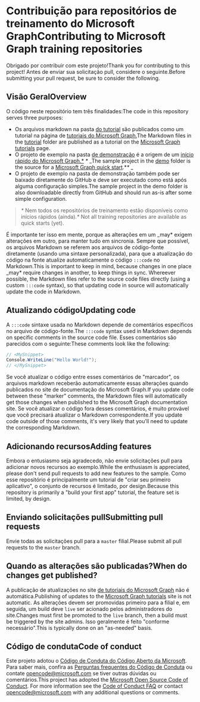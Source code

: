 # <a name="contributing-to-microsoft-graph-training-repositories"></a><span data-ttu-id="39e0d-101">Contribuição para repositórios de treinamento do Microsoft Graph</span><span class="sxs-lookup"><span data-stu-id="39e0d-101">Contributing to Microsoft Graph training repositories</span></span>

<span data-ttu-id="39e0d-102">Obrigado por contribuir com este projeto!</span><span class="sxs-lookup"><span data-stu-id="39e0d-102">Thank you for contributing to this project!</span></span> <span data-ttu-id="39e0d-103">Antes de enviar sua solicitação pull, considere o seguinte.</span><span class="sxs-lookup"><span data-stu-id="39e0d-103">Before submitting your pull request, be sure to consider the following.</span></span>

## <a name="overview"></a><span data-ttu-id="39e0d-104">Visão Geral</span><span class="sxs-lookup"><span data-stu-id="39e0d-104">Overview</span></span>

<span data-ttu-id="39e0d-105">O código neste repositório tem três finalidades:</span><span class="sxs-lookup"><span data-stu-id="39e0d-105">The code in this repository serves three purposes:</span></span>

- <span data-ttu-id="39e0d-106">Os arquivos markdown na pasta [do tutorial](/tutorial) são publicados como um tutorial na página de [tutoriais do Microsoft Graph.](https://docs.microsoft.com/graph/tutorials)</span><span class="sxs-lookup"><span data-stu-id="39e0d-106">The Markdown files in the [tutorial](/tutorial) folder are published as a tutorial on the [Microsoft Graph tutorials](https://docs.microsoft.com/graph/tutorials) page.</span></span>
- <span data-ttu-id="39e0d-107">O projeto de exemplo na pasta [de demonstração](/demo) é a origem de um [início rápido do Microsoft Graph.\*](https://developer.microsoft.com/graph/quick-start) *\** _</span><span class="sxs-lookup"><span data-stu-id="39e0d-107">The sample project in the [demo](/demo) folder is the source for a [Microsoft Graph quick start](https://developer.microsoft.com/graph/quick-start).\**\** _</span></span>
- <span data-ttu-id="39e0d-108">O projeto de exemplo na pasta de demonstração também pode ser baixado diretamente do GitHub e deve ser executado como está após alguma configuração simples.</span><span class="sxs-lookup"><span data-stu-id="39e0d-108">The sample project in the demo folder is also downloadable directly from GitHub and should run as-is after some simple configuration.</span></span>

> <span data-ttu-id="39e0d-109">_*\**_ Nem todos os repositórios de treinamento estão disponíveis como inícios rápidos (ainda).</span><span class="sxs-lookup"><span data-stu-id="39e0d-109">_*\**_ Not all training repositories are available as quick starts (yet).</span></span>

<span data-ttu-id="39e0d-110">É importante ter isso em mente, porque as alterações em um _may\* exigem alterações em outro, para manter tudo em sincronia. Sempre que possível, os arquivos Markdown se referem aos arquivos de código-fonte diretamente (usando uma sintaxe personalizada), para que a atualização do código na fonte atualize automaticamente o código `:::code` no Markdown.</span><span class="sxs-lookup"><span data-stu-id="39e0d-110">This is important to keep in mind, because changes in one place _may\* require changes in another, to keep things in sync. Whereever possible, the Markdown files refer to the source code files directly (using a custom `:::code` syntax), so that updating code in source will automatically update the code in Markdown.</span></span>

## <a name="updating-code"></a><span data-ttu-id="39e0d-111">Atualizando código</span><span class="sxs-lookup"><span data-stu-id="39e0d-111">Updating code</span></span>

<span data-ttu-id="39e0d-112">A `:::code` sintaxe usada no Markdown depende de comentários específicos no arquivo de código-fonte.</span><span class="sxs-lookup"><span data-stu-id="39e0d-112">The `:::code` syntax used in Markdown depends on specific comments in the source code file.</span></span> <span data-ttu-id="39e0d-113">Esses comentários são parecidos com o seguinte:</span><span class="sxs-lookup"><span data-stu-id="39e0d-113">These comments look like the following:</span></span>

```csharp
// <MySnippet>
Console.WriteLine("Hello World!");
// </MySnippet>
```

<span data-ttu-id="39e0d-114">Se você atualizar o código entre esses comentários de "marcador", os arquivos markdown receberão automaticamente essas alterações quando publicados no site de documentação do Microsoft Graph.</span><span class="sxs-lookup"><span data-stu-id="39e0d-114">If you update code between these "marker" comments, the Markdown files will automatically get those changes when published to the Microsoft Graph documentation site.</span></span> <span data-ttu-id="39e0d-115">Se você atualizar o código fora desses comentários, é muito provável que você precisará atualizar o Markdown correspondente.</span><span class="sxs-lookup"><span data-stu-id="39e0d-115">If you update code outside of those comments, it's very likely that you'll need to update the corresponding Markdown.</span></span>

## <a name="adding-features"></a><span data-ttu-id="39e0d-116">Adicionando recursos</span><span class="sxs-lookup"><span data-stu-id="39e0d-116">Adding features</span></span>

<span data-ttu-id="39e0d-117">Embora o entusiasmo seja agradecedo, não envie solicitações pull para adicionar novos recursos ao exemplo.</span><span class="sxs-lookup"><span data-stu-id="39e0d-117">While the enthusiasm is appreciated, please don't send pull requests to add new features to the sample.</span></span> <span data-ttu-id="39e0d-118">Como esse repositório é principalmente um tutorial de "criar seu primeiro aplicativo", o conjunto de recursos é limitado, por design.</span><span class="sxs-lookup"><span data-stu-id="39e0d-118">Because this repository is primarily a "build your first app" tutorial, the feature set is limited, by design.</span></span>

## <a name="submitting-pull-requests"></a><span data-ttu-id="39e0d-119">Enviando solicitações pull</span><span class="sxs-lookup"><span data-stu-id="39e0d-119">Submitting pull requests</span></span>

<span data-ttu-id="39e0d-120">Envie todas as solicitações pull para a `master` filial.</span><span class="sxs-lookup"><span data-stu-id="39e0d-120">Please submit all pull requests to the `master` branch.</span></span>

## <a name="when-do-changes-get-published"></a><span data-ttu-id="39e0d-121">Quando as alterações são publicadas?</span><span class="sxs-lookup"><span data-stu-id="39e0d-121">When do changes get published?</span></span>

<span data-ttu-id="39e0d-122">A publicação de atualizações no site [de tutoriais do Microsoft Graph](https://docs.microsoft.com/graph/tutorials) não é automática.</span><span class="sxs-lookup"><span data-stu-id="39e0d-122">Publishing of updates to the [Microsoft Graph tutorials](https://docs.microsoft.com/graph/tutorials) site is not automatic.</span></span> <span data-ttu-id="39e0d-123">As alterações devem ser promovidas primeiro para a filial e, em seguida, um build deve `live` ser acionado pelos administradores do site.</span><span class="sxs-lookup"><span data-stu-id="39e0d-123">Changes must first be promoted to the `live` branch, then a build must be triggered by the site admins.</span></span> <span data-ttu-id="39e0d-124">Isso geralmente é feito "conforme necessário".</span><span class="sxs-lookup"><span data-stu-id="39e0d-124">This is typically done on an "as-needed" basis.</span></span>

## <a name="code-of-conduct"></a><span data-ttu-id="39e0d-125">Código de conduta</span><span class="sxs-lookup"><span data-stu-id="39e0d-125">Code of conduct</span></span>

<span data-ttu-id="39e0d-p106">Este projeto adotou o [Código de Conduta do Código Aberto da Microsoft](https://opensource.microsoft.com/codeofconduct/). Para saber mais, confira as [Perguntas frequentes do Código de Conduta](https://opensource.microsoft.com/codeofconduct/faq/) ou contate [opencode@microsoft.com](mailto:opencode@microsoft.com) se tiver outras dúvidas ou comentários.</span><span class="sxs-lookup"><span data-stu-id="39e0d-p106">This project has adopted the [Microsoft Open Source Code of Conduct](https://opensource.microsoft.com/codeofconduct/). For more information see the [Code of Conduct FAQ](https://opensource.microsoft.com/codeofconduct/faq/) or contact [opencode@microsoft.com](mailto:opencode@microsoft.com) with any additional questions or comments.</span></span>
